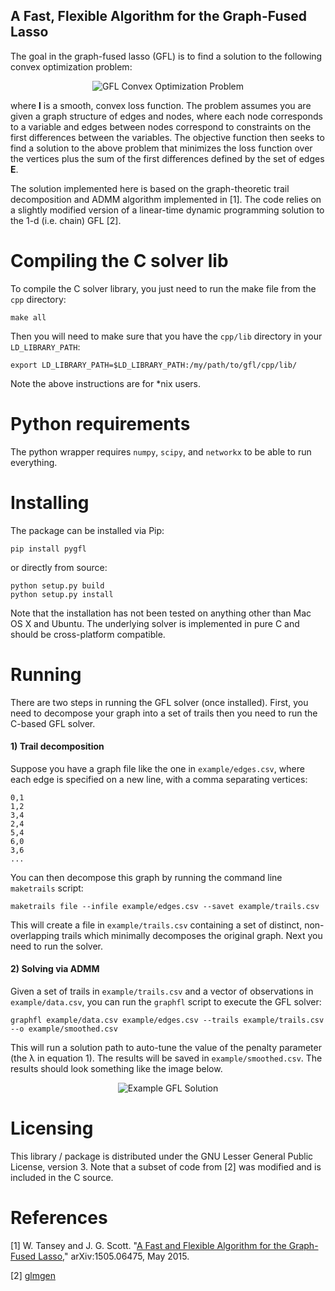 A Fast, Flexible Algorithm for the Graph-Fused Lasso
----------------------------------------------------

The goal in the graph-fused lasso (GFL) is to find a solution to the following convex optimization problem:

<p align="center">
  <img src="https://github.com/tansey/gfl/master/img/eq1.png?raw=true" alt="GFL Convex Optimization Problem"/>
</p>

where __l__ is a smooth, convex loss function. The problem assumes you are given a graph structure of edges and nodes, where each node corresponds to a variable and edges between nodes correspond to constraints on the first differences between the variables. The objective function then seeks to find a solution to the above problem that minimizes the loss function over the vertices plus the sum of the first differences defined by the set of edges __E__.

The solution implemented here is based on the graph-theoretic trail decomposition and ADMM algorithm implemented in [1]. The code relies on a slightly modified version of a linear-time dynamic programming solution to the 1-d (i.e. chain) GFL [2].

Compiling the C solver lib
==========================
To compile the C solver library, you just need to run the make file from the `cpp` directory:

`make all`

Then you will need to make sure that you have the `cpp/lib` directory in your `LD_LIBRARY_PATH`:

`export LD_LIBRARY_PATH=$LD_LIBRARY_PATH:/my/path/to/gfl/cpp/lib/`

Note the above instructions are for *nix users.

Python requirements
===================
The python wrapper requires `numpy`, `scipy`, and `networkx` to be able to run everything.

Installing
==========
The package can be installed via Pip:

`pip install pygfl`

or directly from source:

```
python setup.py build
python setup.py install
```

Note that the installation has not been tested on anything other than Mac OS X and Ubuntu. The underlying solver is implemented in pure C and should be cross-platform compatible.

Running
=======
There are two steps in running the GFL solver (once installed). First, you need to decompose your graph into a set of trails then you need to run the C-based GFL solver.

#### 1) Trail decomposition
Suppose you have a graph file like the one in `example/edges.csv`, where each edge is specified on a new line, with a comma separating vertices:

```
0,1
1,2
3,4
2,4
5,4
6,0
3,6
...
```

You can then decompose this graph by running the command line `maketrails` script:

```
maketrails file --infile example/edges.csv --savet example/trails.csv
```

This will create a file in `example/trails.csv` containing a set of distinct, non-overlapping trails which minimally decomposes the original graph. Next you need to run the solver.

#### 2) Solving via ADMM
Given a set of trails in `example/trails.csv` and a vector of observations in `example/data.csv`, you can run the `graphfl` script to execute the GFL solver:

```
graphfl example/data.csv example/edges.csv --trails example/trails.csv --o example/smoothed.csv
```

This will run a solution path to auto-tune the value of the penalty parameter (the λ in equation 1). The results will be saved in `example/smoothed.csv`. The results should look something like the image below.

<p align="center">
  <img src="https://github.com/tansey/gfl/master/img/example1.png?raw=true" alt="Example GFL Solution"/>
</p>

Licensing
=========
This library / package is distributed under the GNU Lesser General Public License, version 3. Note that a subset of code from [2] was modified and is included in the C source.

References
==========
[1] W. Tansey and J. G. Scott. "[A Fast and Flexible Algorithm for the Graph-Fused Lasso](http://arxiv.org/abs/1505.06475)," arXiv:1505.06475, May 2015.

[2] [glmgen](https://github.com/statsmaths/glmgen)
